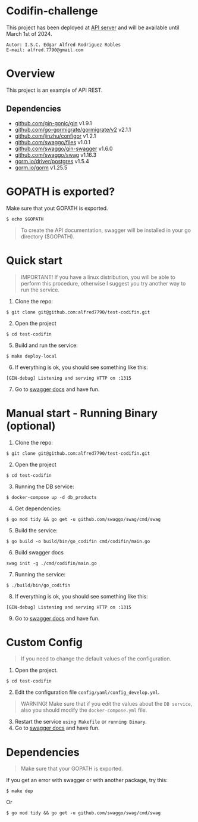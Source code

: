 # Codifin-challenge
This project has been deployed at [API server](https://codifin-challenge.mi-escaparate.com/v1/swagger/index.html) and will be available until March 1st of 2024.

```shell
Autor: I.S.C. Edgar Alfred Rodriguez Robles
E-mail: alfred.7790@gmail.com
```
# Overview
This project is an example of API REST.

## Dependencies

- [github.com/gin-gonic/gin](https://github.com/gin-gonic/gin) v1.9.1
- [github.com/go-gormigrate/gormigrate/v2](https://github.com/go-gormigrate/gormigrate/v2) v2.1.1
- [github.com/jinzhu/configor](https://github.com/jinzhu/configor) v1.2.1
- [github.com/swaggo/files](https://github.com/swaggo/files) v1.0.1
- [github.com/swaggo/gin-swagger](https://github.com/swaggo/gin-swagger) v1.6.0
- [github.com/swaggo/swag](https://github.com/swaggo/swag) v1.16.3
- [gorm.io/driver/postgres](https://github.com/gorm.io/driver/postgres) v1.5.4
- [gorm.io/gorm](https://github.com/gorm.io/gorm) v1.25.5

# GOPATH is exported?
Make sure that yout GOPATH is exported.
```shell
$ echo $GOPATH
```
> To create the API documentation, swagger will be installed in your go directory ($GOPATH).

# Quick start
> IMPORTANT! If you have a linux distribution, you will be able to perform this procedure, otherwise I suggest you try another way to run the service.
1. Clone the repo:
```shell
$ git clone git@github.com:alfred7790/test-codifin.git
```
2. Open the project
```shell
$ cd test-codifin
```
5. Build and run the service:
```shell
$ make deploy-local
```
6. If everything is ok, you should see something like this:
```shell
[GIN-debug] Listening and serving HTTP on :1315
```
7. Go to [swagger docs](http:localhost:1315/v1/swagger/index.html) and have fun.

# Manual start - Running Binary (optional)
1. Clone the repo:
```shell
$ git clone git@github.com:alfred7790/test-codifin.git
```
2. Open the project
```shell
$ cd test-codifin
```
3. Running the DB service:
```shell
$ docker-compose up -d db_products
```
4. Get dependencies:
```shell
$ go mod tidy && go get -u github.com/swaggo/swag/cmd/swag
```
5. Build the service:
```shell
$ go build -o build/bin/go_codifin cmd/codifin/main.go
```
6. Build swagger docs
```shell
swag init -g ./cmd/codifin/main.go
```
7. Running the service:
```shell
$ ./build/bin/go_codifin
```
8. If everything is ok, you should see something like this:
```shell
[GIN-debug] Listening and serving HTTP on :1315
```
9. Go to [swagger docs](http:localhost:1315/v1/swagger/index.html) and have fun.

# Custom Config
> If you need to change the default values of the configuration.
1. Open the project.
```shell
$ cd test-codifin
```
2. Edit the configuration file `config/yaml/config_develop.yml`.

> WARNING! Make sure that if you edit the values about the `DB service`, also you should modify the `docker-compose.yml` file.

3. Restart the service `using Makefile` or `running Binary`.
4. Go to [swagger docs](http:localhost:1315/v1/swagger/index.html) and have fun.

# Dependencies
> Make sure that your GOPATH is exported.

If you get an error with swagger or with another package, try this:
```shell
$ make dep
```
Or
```shell
$ go mod tidy && go get -u github.com/swaggo/swag/cmd/swag
```